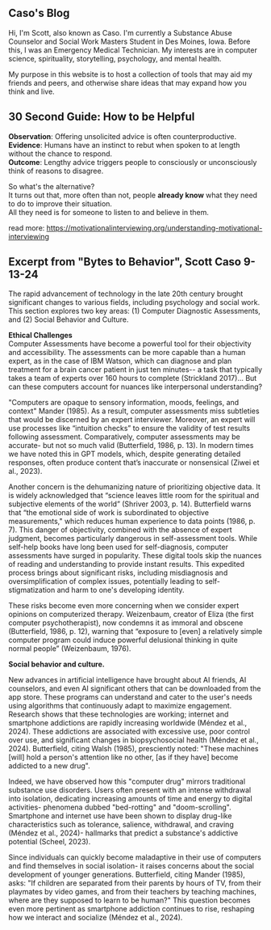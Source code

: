 ## Caso's Blog

Hi, I'm Scott, also known as Caso. I'm currently a Substance Abuse Counselor and Social Work Masters Student in Des Moines, Iowa. Before this, I was an Emergency Medical Technician. My interests are in computer science, spirituality, storytelling, psychology, and mental health. 

My purpose in this website is to host a collection of tools that may aid my friends and peers, and otherwise share ideas that may expand how you think and live. 


## 30 Second Guide: How to be Helpful
**Observation**: Offering unsolicited advice is often counterproductive.  
**Evidence**: Humans have an instinct to rebut when spoken to at length without the chance to respond.  
**Outcome**: Lengthy advice triggers people to consciously or unconsciously think of reasons to disagree.  

So what's the alternative?   
It turns out that, more often than not, people **already know** what they need to do to improve their situation.  
All they need is for someone to listen to and believe in them.

read more: https://motivationalinterviewing.org/understanding-motivational-interviewing

## Excerpt from "Bytes to Behavior", Scott Caso 9-13-24

The rapid advancement of technology in the late 20th century brought significant changes to various fields, including psychology and social work. This section explores two key areas: (1) Computer Diagnostic Assessments, and (2) Social Behavior and Culture.

**Ethical Challenges**  
Computer Assessments have become a powerful tool for their objectivity and accessibility. The assessments can be more capable than a human expert, as in the case of IBM Watson, which can diagnose and plan treatment for a brain cancer patient in just ten minutes-- a task that typically takes a team of experts over 160 hours to complete (Strickland 2017)... But can these computers account for nuances like interpersonal understanding?

"Computers are opaque to sensory information, moods, feelings, and context" Mander (1985). As a result, computer assessments miss subtleties that would be discerned by an expert interviewer. Moreover, an expert will use processes like “intuition checks” to ensure the validity of test results following assessment. Comparatively, computer assessments may be accurate- but not so much valid (Butterfield, 1986, p. 13). In modern times we have noted this in GPT models, which, despite generating detailed responses, often produce content that’s inaccurate or nonsensical (Ziwei et al., 2023).

Another concern is the dehumanizing nature of prioritizing objective data. It is widely acknowledged that “science leaves little room for the spiritual and subjective elements of the world” (Shriver 2003, p. 14). Butterfield warns that “the emotional side of work is subordinated to objective measurements," which reduces human experience to data points (1986, p. 7). This danger of objectivity, combined with the absence of expert judgment, becomes particularly dangerous in self-assessment tools. While self-help books have long been used for self-diagnosis, computer assessments have surged in popularity. These digital tools skip the nuances of reading and understanding to provide instant results. This expedited process brings about significant risks, including misdiagnosis and oversimplification of complex issues, potentially leading to self-stigmatization and harm to one's developing identity.

These risks become even more concerning when we consider expert opinions on computerized therapy. Weizenbaum, creator of Eliza (the first computer psychotherapist), now condemns it as immoral and obscene (Butterfield, 1986, p. 12), warning that “exposure to [even] a relatively simple computer program could induce powerful delusional thinking in quite normal people” (Weizenbaum, 1976). 

**Social behavior and culture.**  

New advances in artificial intelligence have brought about AI friends, AI counselors, and even AI significant others that can be downloaded from the app store. These programs can understand and cater to the user's needs using algorithms that continuously adapt to maximize engagement. Research shows that these technologies are working; internet and smartphone addictions are rapidly increasing worldwide (Méndez et al., 2024). These addictions are associated with excessive use, poor control over use, and significant changes in biopsychosocial health (Méndez et al., 2024). Butterfield, citing Walsh (1985), presciently noted: "These machines [will] hold a person's attention like no other, [as if they have] become addicted to a new drug". 

Indeed, we have observed how this "computer drug" mirrors traditional substance use disorders. Users often present with an intense withdrawal into isolation, dedicating increasing amounts of time and energy to digital activities- phenomena dubbed "bed-rotting" and "doom-scrolling". Smartphone and internet use have been shown to display drug-like characteristics such as tolerance, salience, withdrawal, and craving (Méndez et al., 2024)- hallmarks that predict a substance's addictive potential (Scheel, 2023).

Since individuals can quickly become maladaptive in their use of computers and find themselves in social isolation- it raises concerns about the social development of younger generations. Butterfield, citing Mander (1985), asks: "If children are separated from their parents by hours of TV, from their playmates by video games, and from their teachers by teaching machines, where are they supposed to learn to be human?" This question becomes even more pertinent as smartphone addiction continues to rise, reshaping how we interact and socialize (Méndez et al., 2024).
